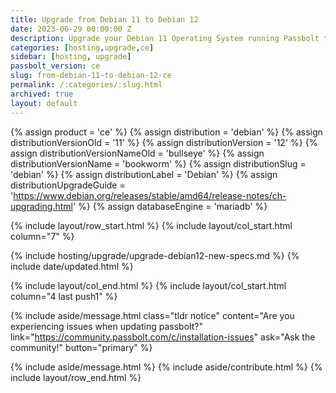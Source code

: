 ```yaml
---
title: Upgrade from Debian 11 to Debian 12
date: 2023-06-29 00:00:00 Z
description: Upgrade your Debian 11 Operating System running Passbolt to Debian 12
categories: [hosting,upgrade,ce]
sidebar: [hosting, upgrade]
passbolt_version: ce
slug: from-debian-11-to-debian-12-ce
permalink: /:categories/:slug.html
archived: true
layout: default
---
```


{% assign product = 'ce' %}
{% assign distribution = 'debian' %}
{% assign distributionVersionOld = '11' %}
{% assign distributionVersion = '12' %}
{% assign distributionVersionNameOld = 'bullseye' %}
{% assign distributionVersionName = 'bookworm' %}
{% assign distributionSlug = 'debian' %}
{% assign distributionLabel = 'Debian' %}
{% assign distributionUpgradeGuide = 'https://www.debian.org/releases/stable/amd64/release-notes/ch-upgrading.html' %}
{% assign databaseEngine = 'mariadb' %}

{% include layout/row_start.html %}
{% include layout/col_start.html column="7" %}

{% include hosting/upgrade/upgrade-debian12-new-specs.md %}
{% include date/updated.html %}

{% include layout/col_end.html %}
{% include layout/col_start.html column="4 last push1" %}

{% include aside/message.html
    class="tldr notice"
    content="Are you experiencing issues when updating passbolt?"
    link="https://community.passbolt.com/c/installation-issues"
    ask="Ask the community!"
    button="primary"
%}

{% include aside/message.html %}
{% include aside/contribute.html %}
{% include layout/row_end.html %}

